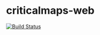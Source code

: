 criticalmaps-web
==================

[![Build Status](https://travis-ci.org/CriticalMaps/criticalmaps-web.svg?branch=master)](https://travis-ci.org/CriticalMaps/criticalmaps-web)
